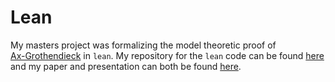Lean
====

My masters project was formalizing the model theoretic proof of  
[Ax-Grothendieck](https://en.wikipedia.org/wiki/Ax%E2%80%93Grothendieck_theorem)
in `lean`.
My repository for the `lean` code can be found [here](https://github.com/Jlh18/ModelTheoryInLean8)
and my paper and presentation can both be found [here](https://github.com/Jlh18/ModelTheory8Report).
